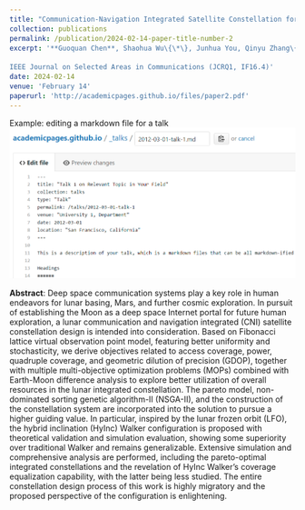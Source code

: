 ```yaml
---
title: "Communication-Navigation Integrated Satellite Constellation for Lunar Exploration: Frozen-Orbit Based HyInc Walker"
collection: publications
permalink: /publication/2024-02-14-paper-title-number-2
excerpt: '**Guoquan Chen**, Shaohua Wu\{\*\}, Junhua You, Qinyu Zhang\{\*\}.

IEEE Journal on Selected Areas in Communications (JCRQ1, IF16.4)'
date: 2024-02-14
venue: 'February 14'
paperurl: 'http://academicpages.github.io/files/paper2.pdf'
---
```


Example: editing a markdown file for a talk
![Editing a markdown file for a talk](/images/editing-talk.png)

**Abstract**: Deep space communication systems play a key role in human endeavors for lunar basing, Mars, and further cosmic exploration. In pursuit of establishing the Moon as a deep space Internet portal for future human exploration, a lunar communication and navigation integrated (CNI) satellite constellation design is intended into consideration. Based on Fibonacci lattice virtual observation point model, featuring better uniformity and stochasticity, we derive objectives related to access coverage, power, quadruple coverage, and geometric dilution of precision (GDOP), together with multiple multi-objective optimization problems (MOPs) combined with Earth-Moon difference analysis to explore better utilization of overall resources in the lunar integrated constellation. The pareto model, non-dominated sorting genetic algorithm-II (NSGA-II), and the construction of the constellation system are incorporated into the solution to pursue a higher guiding value. In particular, inspired by the lunar frozen orbit (LFO), the hybrid inclination (HyInc) Walker configuration is proposed with theoretical validation and simulation evaluation, showing some superiority over traditional Walker and remains generalizable. Extensive simulation and comprehensive analysis are performed, including the pareto-optimal integrated constellations and the revelation of HyInc Walker’s coverage equalization capability, with the latter being less studied. The entire constellation design process of this work is highly migratory and the proposed perspective of the configuration is enlightening.
